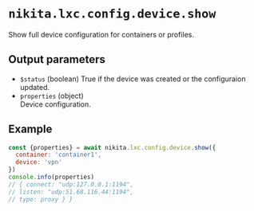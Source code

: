 
# `nikita.lxc.config.device.show`

Show full device configuration for containers or profiles.

## Output parameters

* `$status` (boolean)
  True if the device was created or the configuraion updated.
* `properties` (object)   
  Device configuration.

## Example

```js
const {properties} = await nikita.lxc.config.device.show({
  container: 'container1',
  device: 'vpn'
})
console.info(properties)
// { connect: "udp:127.0.0.1:1194",
// listen: "udp:51.68.116.44:1194",
// type: proxy } }
```

